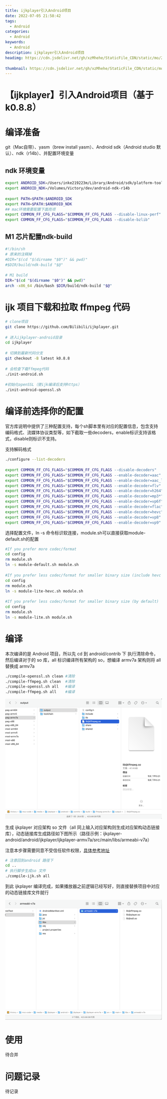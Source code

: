 ```yaml
---
title: ijkplayer引入Android项目
date: 2022-07-05 21:58:42
tags:
  - Android
categories:
  - Android
keywords:
  - Android
description: ijkplayer引入Android项目
headimg: https://cdn.jsdelivr.net/gh/xzMhehe/StaticFile_CDN/static/mo/20220705140819.png

thumbnail: https://cdn.jsdelivr.net/gh/xzMhehe/StaticFile_CDN/static/mo/20220705140819.png
---
```


# 【ijkplayer】引入Android项目（基于k0.8.8）



# 编译准备

git（Mac自带）、yasm（brew install yasm）、Android sdk（Android studio 默认）、ndk（r14b）、并配置环境变量

## ndk 环境变量

```bash
export ANDROID_SDK=/Users/inke219223m/Library/Android/sdk/platform-tools
export ANDROID_NDK=/Volumes/Victory/dev/android-ndk-r14b

export PATH=$PATH:$ANDROID_SDK
export PATH=$PATH:$ANDROID_NDK
## mac环境需要配置下面亮项
export COMMON_FF_CFG_FLAGS="$COMMON_FF_CFG_FLAGS --disable-linux-perf"
export COMMON_FF_CFG_FLAGS="$COMMON_FF_CFG_FLAGS --disable-bzlib"
```



## M1 芯片配置ndk-build

```bash
#!/bin/sh
# 原来的注释掉
#DIR="$(cd "$(dirname "$0")" && pwd)"
#$DIR/build/ndk-build "$@"

# M1 build
DIR="$(cd "$(dirname "$0")" && pwd)"
arch -x86_64 /bin/bash $DIR/build/ndk-build "$@"
```



# ijk 项目下载和拉取 ffmpeg 代码

```bash
# clone项目
git clone https://github.com/Bilibili/ijkplayer.git

# 进入ijkplayer-android目录
cd ijkplayer

# 切换到最新代码分支
git checkout -B latest k0.8.8

# 会检查下载ffmpeg代码 
./init-android.sh

#初始化openSSL（使ijk编译后支持https）
./init-android-openssl.sh
```



# 编译前选择你的配置

官方库说明中提供了三种配置支持，每个sh脚本里有对应的配置信息，包含支持编码格式、流媒体协议类型等，如下截取一些decoders，enable标识支持该格式，disable则标识不支持。

支持解码格式

```bash
./configure --list-decoders

export COMMON_FF_CFG_FLAGS="$COMMON_FF_CFG_FLAGS --disable-decoders"
export COMMON_FF_CFG_FLAGS="$COMMON_FF_CFG_FLAGS --enable-decoder=aac"
export COMMON_FF_CFG_FLAGS="$COMMON_FF_CFG_FLAGS --enable-decoder=aac_latm"
export COMMON_FF_CFG_FLAGS="$COMMON_FF_CFG_FLAGS --enable-decoder=flv"
export COMMON_FF_CFG_FLAGS="$COMMON_FF_CFG_FLAGS --enable-decoder=h264"
export COMMON_FF_CFG_FLAGS="$COMMON_FF_CFG_FLAGS --enable-decoder=mp3*"
export COMMON_FF_CFG_FLAGS="$COMMON_FF_CFG_FLAGS --enable-decoder=vp6f"
export COMMON_FF_CFG_FLAGS="$COMMON_FF_CFG_FLAGS --enable-decoder=flac"
export COMMON_FF_CFG_FLAGS="$COMMON_FF_CFG_FLAGS --enable-decoder=hevc"
export COMMON_FF_CFG_FLAGS="$COMMON_FF_CFG_FLAGS --enable-decoder=vp8"
export COMMON_FF_CFG_FLAGS="$COMMON_FF_CFG_FLAGS --enable-decoder=vp9"
```



选择配置文件，ln -s 命令标识软连接，module.sh可以直接获取module-default.sh的配置

```bash
#If you prefer more codec/format
cd config
rm module.sh
ln -s module-default.sh module.sh

#If you prefer less codec/format for smaller binary size (include hevc function)
cd config
rm module.sh
ln -s module-lite-hevc.sh module.sh

#If you prefer less codec/format for smaller binary size (by default)
cd config
rm module.sh
ln -s module-lite.sh module.sh
```



# 编译

本次编译的是 Android 项目，所以先  cd  到  android/contrib 下 执行清除命令，然后编译对于的  so  库，all  标识编译所有架构的  so，想编译 armv7a 架构则将 all 替换成 armv7a

```bash
./compile-openssl.sh clean #清除
./compile-ffmpeg.sh clean  #清除
./compile-openssl.sh all   #编译
./compile-ffmpeg.sh all    #编译
```



<img src="https://raw.githubusercontent.com/xzMhehe/StaticFile_CDN/main/static/mo/20220705175114.png" width="600"/>



生成 ijkplayer 对应架构  so 文件（all 同上输入对应架构则生成对应架构动态链接库），动态链接库生成路径如下图所示（路径示例：ijkplayer-android/android/ijkplayer/ijkplayer-armv7a/src/main/libs/armeabi-v7a）

注意本步骤需要同意不受信任软件权限，[具体参考地址](https://support.apple.com/en-us/HT202491)

```bash
# 注意回到android 路径下
cd ..
# 执行脚步生成so 文件
./compile-ijk.sh all
```



到此 ijkplayer 编译完成，如果播放器之前逻辑已经写好，则直接替换项目中对应的动态链接库文件就行

<img src="https://raw.githubusercontent.com/xzMhehe/StaticFile_CDN/main/static/mo/20220705175436.png" width="600"/>




# 使用
待合并




# 问题记录
待记录





